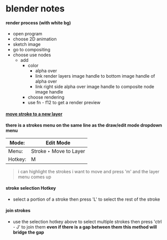 # blender notes

#### render process (with white bg)   

  - open program
  - choose 2D animation
  - sketch image
  - go to compositing
  - choose use nodes
    - add
      - color
        - alpha over
        - link render layers image handle to bottom image handle of alpha over
        - link right side alpha over image handle to composite node image handle
      - choose rendering
      - use fn - f12 to get a render preview

#### [move stroke to a new layer](https://docs.blender.org/manual/en/latest/grease_pencil/modes/edit/stroke_menu.html#:~:text=Move%20to%20Layer&text=A%20pop%2Dup%20menu%20to,move%20the%20selected%20stroke%20to.)   
**there is a strokes menu on the same line as the draw/edit mode dropdown menu**

|Mode:| Edit Mode|
|--|--|
|Menu: |Stroke ‣ Move to Layer|
|Hotkey: |M|

> i can highlight the strokes i want to move and press 'm' and the layer menu comes up

#### stroke selection Hotkey
- select a portion of a stroke then press 'L' to select the rest of the stroke

#### join strokes
- use the selection hotkey above to select multiple strokes then press 'ctrl - J' to join them
**even if there is a gap between them this method will bridge the gap**
